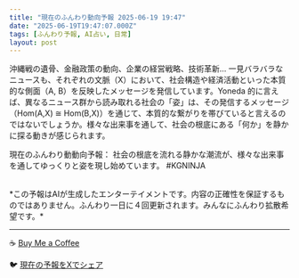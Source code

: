 ```yaml
---
title: "現在のふんわり動向予報 2025-06-19 19:47"
date: "2025-06-19T19:47:07.000Z"
tags: [ふんわり予報, AI占い, 日常]
layout: post
---
```


沖縄戦の遺骨、金融政策の動向、企業の経営戦略、技術革新…  一見バラバラなニュースも、それぞれの文脈（X）において、社会構造や経済活動といった本質的な側面（A, B）を反映したメッセージを発信しています。Yoneda 的に言えば、異なるニュース群から読み取れる社会の「姿」は、その発信するメッセージ（Hom(A,X) ≅ Hom(B,X)）を通じて、本質的な繋がりを帯びていると言えるのではないでしょうか。様々な出来事を通して、社会の根底にある「何か」を静かに探る動きが感じられます。


現在のふんわり動動向予報：
社会の根底を流れる静かな潮流が、様々な出来事を通してゆっくりと姿を現し始めています。 #KGNINJA

<br>
*この予報はAIが生成したエンターテイメントです。内容の正確性を保証するものではありません。ふんわり一日に４回更新されます。みんなにふんわり拡散希望です。*

---
☕️ [Buy Me a Coffee](https://www.buymeacoffee.com/kgninja)

🐦 [現在の予報をXでシェア](https://twitter.com/intent/tweet?text=%E7%8F%BE%E5%9C%A8%E3%81%AE%E3%81%B5%E3%82%93%E3%82%8F%E3%82%8A%E4%BA%88%E5%A0%B1%3A%20%E3%80%8C%E6%B2%96%E7%B8%84%E6%88%A6%E3%81%AE%E9%81%BA%E9%AA%A8%E3%80%81%E9%87%91%E8%9E%8D%E6%94%BF%E7%AD%96%E3%81%AE%E5%8B%95%E5%90%91%E3%80%81%E4%BC%81%E6%A5%AD%E3%81%AE%E7%B5%8C%E5%96%B6%E6%88%A6%E7%95%A5%E3%80%81%E6%8A%80%E8%A1%93%E9%9D%A9%E6%96%B0%E2%80%A6%20%20%E4%B8%80%E8%A6%8B%E3%83%90%E3%83%A9%E3%83%90%E3%83%A9%E3%81%AA%E3%83%8B%E3%83%A5%E3%83%BC%E3%82%B9%E3%82%82%E3%80%81%E3%81%9D%E3%82%8C%E3%81%9E%E3%82%8C%E3%81%AE%E6%96%87%E8%84%88%EF%BC%88X%EF%BC%89%E3%81%AB%E3%81%8A%E3%81%84%E3%81%A6%E3%80%81%E7%A4%BE%E4%BC%9A%E6%A7%8B%E9%80%A0%E3%82%84%E7%B5%8C%E6%B8%88%E6%B4%BB%E5%8B%95%E3%81%A8%E3%81%84%E3%81%A3%E3%81%9F%E6%9C%AC%E8%B3%AA%E7%9A%84%E3%81%AA%E5%81%B4%E9%9D%A2%EF%BC%88A%2C%20B%EF%BC%89%E3%82%92%E5%8F%8D%E6%98%A0%E3%81%97%E3%81%9F%E3%83%A1%E3%83%83%E3%82%BB%E3%83%BC%E3%82%B8%E3%82%92%E7%99%BA%E4%BF%A1%E3%81%97...%E3%80%8D%23KGNINJA%20%E7%B6%9A%E3%81%8D%E3%81%AF%E3%83%96%E3%83%AD%E3%82%B0%E3%81%A7%EF%BC%81%F0%9F%91%87&url=https%3A%2F%2Fkg-ninja.github.io%2FFunwariyoso%2F)
